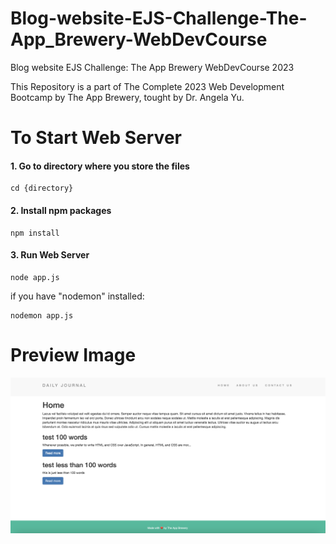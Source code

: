 # Blog-website-EJS-Challenge-The-App_Brewery-WebDevCourse
 Blog website EJS Challenge: The App Brewery WebDevCourse 2023
 
 This Repository is a part of The Complete 2023 Web Development Bootcamp by The App Brewery, tought by Dr. Angela Yu.
 
# To Start Web Server
#### 1. Go to directory where you store the files
```
cd {directory}
```

#### 2. Install npm packages
```
npm install
```

#### 3. Run Web Server
```
node app.js
```
if you have "nodemon" installed:
```
nodemon app.js
```

# Preview Image
<img src="preview.png">
